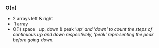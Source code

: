 ### O(n)
- 2 arrays left & right
-  1 array
- O(1) space   up, down & peak
*'up' and 'down' to count the steps of continuous up and down respectively,
'peak' representing the peak before going down.*